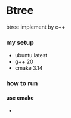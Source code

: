 # Btree

btree implement by c++

### my setup
* ubuntu latest
* g++ 20
* cmake 3.14

### how to run
#### use cmake
* 
